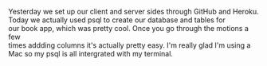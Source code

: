 Yesterday we set up our client and server sides through GitHub and Heroku.  
Today we actually used psql to create our database and tables for  
our book app, which was pretty cool. Once you go through the motions a few  
times addding columns it's actually pretty easy. I'm really glad I'm using a  
Mac so my psql is all intergrated with my terminal.